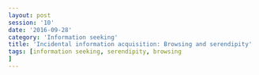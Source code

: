 ```yaml
--- 
layout: post 
session: '10' 
date: '2016-09-28' 
category: 'Information seeking' 
title: 'Incidental information acquisition: Browsing and serendipity' 
tags: [information seeking, serendipity, browsing] 
--- 
```


<excerpt/>
